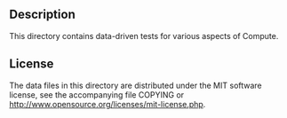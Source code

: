 Description
------------

This directory contains data-driven tests for various aspects of Compute.

License
--------

The data files in this directory are distributed under the MIT software
license, see the accompanying file COPYING or
http://www.opensource.org/licenses/mit-license.php.

